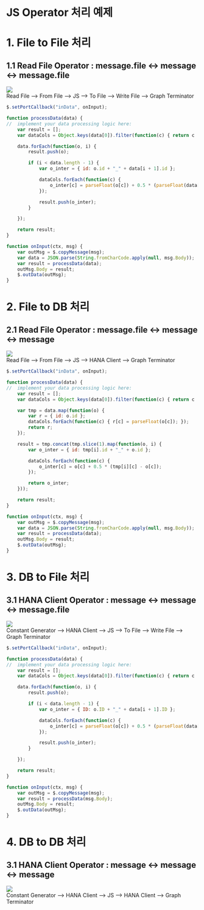 JS Operator 처리 예제
===

# 1. File to File 처리
## 1.1 Read File Operator : message.file <-> message <-> message.file
![](images/1.FilePython.png)<br>
Read File --> From File --> JS --> To File --> Write File --> Graph Terminator

```javascript
$.setPortCallback("inData", onInput);

function processData(data) {
//  implement your data processing logic here:
    var result = [];
    var dataCols = Object.keys(data[0]).filter(function(c) { return c !== "id"; });

    data.forEach(function(o, i) {
        result.push(o);

        if (i < data.length - 1) {
            var o_inter = { id: o.id + "_" + data[i + 1].id };

            dataCols.forEach(function(c) {
                o_inter[c] = parseFloat(o[c]) + 0.5 * (parseFloat(data[i + 1][c]) - parseFloat(o[c]));
            });

            result.push(o_inter);
        }

    });

    return result;
}

function onInput(ctx, msg) {
    var outMsg = $.copyMessage(msg);
    var data = JSON.parse(String.fromCharCode.apply(null, msg.Body));
    var result = processData(data);
    outMsg.Body = result;
    $.outData(outMsg);
}
```
# 2. File to DB 처리
## 2.1 Read File Operator : message.file <-> message <-> message
![](images/1.FilePython.png)<br>
Read File --> From File --> JS --> HANA Client --> Graph Terminator

```javascript
$.setPortCallback("inData", onInput);

function processData(data) {
//  implement your data processing logic here:
    var result = [];
    var dataCols = Object.keys(data[0]).filter(function(c) { return c !== "id"; });

    var tmp = data.map(function(o) {
        var r = { id: o.id };
        dataCols.forEach(function(c) { r[c] = parseFloat(o[c]); });
        return r;
    });

    result = tmp.concat(tmp.slice(1).map(function(o, i) {
        var o_inter = { id: tmp[i].id + "_" + o.id };

        dataCols.forEach(function(c) {
            o_inter[c] = o[c] + 0.5 * (tmp[i][c] - o[c]);
        });

        return o_inter;
    }));

    return result;
}

function onInput(ctx, msg) {
    var outMsg = $.copyMessage(msg);
    var data = JSON.parse(String.fromCharCode.apply(null, msg.Body));
    var result = processData(data);
    outMsg.Body = result;
    $.outData(outMsg);
}
```

# 3. DB to File 처리
## 3.1 HANA Client Operator : message <-> message <-> message.file
![](images/1.FilePython.png)<br>
Constant Generator --> HANA Client --> JS --> To File --> Write File --> Graph Terminator

```javascript
$.setPortCallback("inData", onInput);

function processData(data) {
//  implement your data processing logic here:
    var result = [];
    var dataCols = Object.keys(data[0]).filter(function(c) { return c !== "ID"; });

    data.forEach(function(o, i) {
        result.push(o);

        if (i < data.length - 1) {
            var o_inter = { ID: o.ID + "_" + data[i + 1].ID };

            dataCols.forEach(function(c) {
                o_inter[c] = parseFloat(o[c]) + 0.5 * (parseFloat(data[i + 1][c]) - parseFloat(o[c]));
            });

            result.push(o_inter);
        }

    });

    return result;
}

function onInput(ctx, msg) {
    var outMsg = $.copyMessage(msg);
    var result = processData(msg.Body);
    outMsg.Body = result;
    $.outData(outMsg);
}
```

# 4. DB to DB 처리
## 3.1 HANA Client Operator : message <-> message <-> message
![](images/1.FilePython.png)<br>
Constant Generator --> HANA Client --> JS --> HANA Client --> Graph Terminator

```javascript

```
